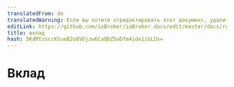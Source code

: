 ```yaml
---
translatedFrom: de
translatedWarning: Если вы хотите отредактировать этот документ, удалите поле «translationFrom», в противном случае этот документ будет снова автоматически переведен
editLink: https://github.com/ioBroker/ioBroker.docs/edit/master/docs/ru/faq/_040_contibution/README.md
title: вклад
hash: 5KdMtzsccKtueB2o8VDjzw6CaQDZDaDfm4ide1iGLDs=
---
```

# Вклад